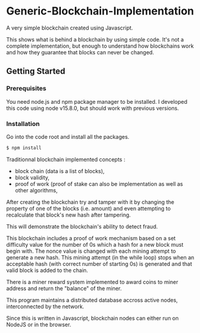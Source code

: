 # Generic-Blockchain-Implementation
A very simple blockchain created using Javascript.

This shows what is behind a blockchain by using simple code. It's not a complete implementation, but enough to understand how blockchains work and how they guarantee that blocks can never be changed.

## Getting Started

### Prerequisites

You need node.js and npm package manager to be installed. I developed this code using node v15.8.0, but should work with previous versions.

### Installation

Go into the code root and install all the packages.

```sh
$ npm install
```

Traditionnal blockchain implemented concepts :

- block chain (data is a list of blocks),
- block validity,
- proof of work (proof of stake can also be implementation as well as other algorithms,

After creating the blockchain try and tamper with it by changing the property of one of the blocks (i.e. amount) and even attempting to recalculate that block's new hash after tampering.

This will demonstrate the blockchain's ability to detect fraud.

This blockchain includes a proof of work mechanism based on a set difficulty value for the number of 0s which a hash for a new block must begin with. The nonce value is changed with each mining attempt to generate a new hash. This mining attempt (in the while loop) stops when an acceptable hash (with correct number of starting 0s) is generated and that valid block is added to the chain.

There is a miner reward system implemented to award coins to miner address and return the "balance" of the miner.

This program maintains a distributed database accross active nodes, interconnected by the network.

Since this is written in Javascript, blockchain nodes can either run on NodeJS or in the browser.
